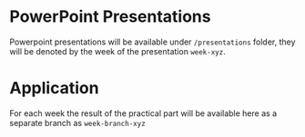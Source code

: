# PowerPoint Presentations

Powerpoint presentations will be available under `/presentations` folder, they will be denoted by the week of the presentation `week-xyz`.

# Application

For each week the result of the practical part will be available here as a separate branch as `week-branch-xyz`

